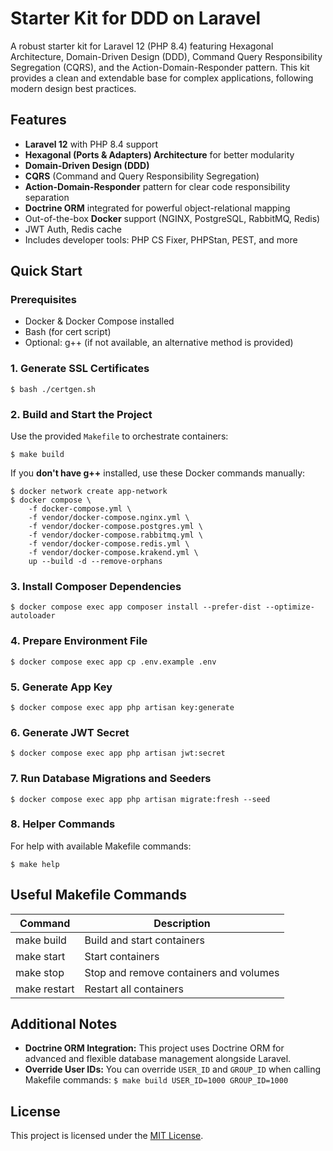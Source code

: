 # Starter Kit for DDD on Laravel

A robust starter kit for Laravel 12 (PHP 8.4) featuring Hexagonal Architecture, Domain-Driven Design (DDD), Command Query Responsibility Segregation (CQRS), and the Action-Domain-Responder pattern. This kit provides a clean and extendable base for complex applications, following modern design best practices.

## Features

- **Laravel 12** with PHP 8.4 support
- **Hexagonal (Ports & Adapters) Architecture** for better modularity
- **Domain-Driven Design (DDD)**
- **CQRS** (Command and Query Responsibility Segregation)
- **Action-Domain-Responder** pattern for clear code responsibility separation
- **Doctrine ORM** integrated for powerful object-relational mapping
- Out-of-the-box **Docker** support (NGINX, PostgreSQL, RabbitMQ, Redis)
- JWT Auth, Redis cache
- Includes developer tools: PHP CS Fixer, PHPStan, PEST, and more

## Quick Start

### Prerequisites

- Docker & Docker Compose installed
- Bash (for cert script)
- Optional: g++ (if not available, an alternative method is provided)

### 1. Generate SSL Certificates

```
$ bash ./certgen.sh
```

### 2. Build and Start the Project

Use the provided `Makefile` to orchestrate containers:

```
$ make build
```

If you **don't have g++** installed, use these Docker commands manually:

```
$ docker network create app-network
$ docker compose \
    -f docker-compose.yml \
    -f vendor/docker-compose.nginx.yml \
    -f vendor/docker-compose.postgres.yml \
    -f vendor/docker-compose.rabbitmq.yml \
    -f vendor/docker-compose.redis.yml \
    -f vendor/docker-compose.krakend.yml \
    up --build -d --remove-orphans
```

### 3. Install Composer Dependencies

```
$ docker compose exec app composer install --prefer-dist --optimize-autoloader
```

### 4. Prepare Environment File

```
$ docker compose exec app cp .env.example .env
```

### 5. Generate App Key

```
$ docker compose exec app php artisan key:generate
```

### 6. Generate JWT Secret

```
$ docker compose exec app php artisan jwt:secret
```

### 7. Run Database Migrations and Seeders

```
$ docker compose exec app php artisan migrate:fresh --seed
```

### 8. Helper Commands

For help with available Makefile commands:

```
$ make help
```

## Useful Makefile Commands

| Command             | Description                                      |
| ------------------- | ------------------------------------------------ |
| make build          | Build and start containers                       |
| make start          | Start containers                                 |
| make stop           | Stop and remove containers and volumes           |
| make restart        | Restart all containers                           |

## Additional Notes

- **Doctrine ORM Integration:** This project uses Doctrine ORM for advanced and flexible database management alongside Laravel.
- **Override User IDs:** You can override `USER_ID` and `GROUP_ID` when calling Makefile commands:
  `$ make build USER_ID=1000 GROUP_ID=1000`

## License

This project is licensed under the [MIT License](https://opensource.org/licenses/MIT).
